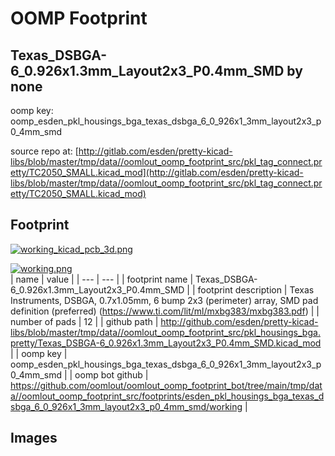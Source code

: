 # OOMP Footprint  
## Texas_DSBGA-6_0.926x1.3mm_Layout2x3_P0.4mm_SMD  by none  
  
oomp key: oomp_esden_pkl_housings_bga_texas_dsbga_6_0_926x1_3mm_layout2x3_p0_4mm_smd  
  
source repo at: [http://gitlab.com/esden/pretty-kicad-libs/blob/master/tmp/data//oomlout_oomp_footprint_src/pkl_tag_connect.pretty/TC2050_SMALL.kicad_mod](http://gitlab.com/esden/pretty-kicad-libs/blob/master/tmp/data//oomlout_oomp_footprint_src/pkl_tag_connect.pretty/TC2050_SMALL.kicad_mod)  
## Footprint  
  
[![working_kicad_pcb_3d.png](working_kicad_pcb_3d_600.png)](working_kicad_pcb_3d.png)  
  
[![working.png](working_600.png)](working.png)  
| name | value | 
| --- | --- | 
| footprint name | Texas_DSBGA-6_0.926x1.3mm_Layout2x3_P0.4mm_SMD | 
| footprint description | Texas Instruments, DSBGA, 0.7x1.05mm, 6 bump 2x3 (perimeter) array, SMD pad definition (preferred) (https://www.ti.com/lit/ml/mxbg383/mxbg383.pdf) | 
| number of pads | 12 | 
| github path | http://github.com/esden/pretty-kicad-libs/blob/master/tmp/data//oomlout_oomp_footprint_src/pkl_housings_bga.pretty/Texas_DSBGA-6_0.926x1.3mm_Layout2x3_P0.4mm_SMD.kicad_mod | 
| oomp key | oomp_esden_pkl_housings_bga_texas_dsbga_6_0_926x1_3mm_layout2x3_p0_4mm_smd | 
| oomp bot github | https://github.com/oomlout/oomlout_oomp_footprint_bot/tree/main/tmp/data//oomlout_oomp_footprint_src/footprints/esden_pkl_housings_bga_texas_dsbga_6_0_926x1_3mm_layout2x3_p0_4mm_smd/working | 
## Images  
